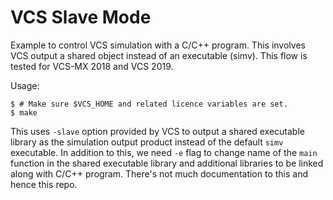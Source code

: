 # VCS Slave Mode
Example to control VCS simulation with a C/C++ program. This involves VCS 
output a shared object instead of an executable (simv). This flow is tested 
for VCS-MX 2018 and VCS 2019.

Usage:
```
$ # Make sure $VCS_HOME and related licence variables are set.
$ make
```

This uses `-slave` option provided by VCS to output a shared executable library 
as the simulation output product instead of the default `simv` executable. In 
addition to this, we need `-e` flag to change name of the `main` function in the 
shared executable library and additional libraries to be linked along with C/C++
program. There's not much documentation to this and hence this repo.
